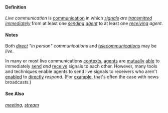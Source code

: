 #### Definition

*Live communication* is [communication](https://github.com/gcassel/Modular-Organization-Terminology/blob/master/terms/communicate.md) in which *[signals](https://github.com/gcassel/Modular-Organization-Terminology/blob/master/terms/signal.md) are [transmitted](https://github.com/gcassel/Modular-Organization-Terminology/blob/master/terms/transmit.md) [immediately](https://github.com/gcassel/Modular-Organization-Terminology/blob/master/terms/immediate.md)* from at least one *[sending](https://github.com/gcassel/Modular-Organization-Terminology/blob/master/terms/send.md) [agent](https://github.com/gcassel/Modular-Organization-Terminology/blob/master/terms/agent.md)* to at least one *[receiving](https://github.com/gcassel/Modular-Organization-Terminology/blob/master/terms/receive.md) agent*.
		
#### Notes

Both *[direct](https://github.com/gcassel/Modular-Organization-Terminology/blob/master/terms/direct.md) "in person" communications* and *[telecommunications](https://github.com/gcassel/Modular-Organization-Terminology/blob/master/terms/telecommunicate.md)* may be *live*.

In many or most live communications [contexts](https://github.com/gcassel/Modular-Organization-Terminology/blob/master/terms/context.md), [agents](https://github.com/gcassel/Modular-Organization-Terminology/blob/master/terms/agent.md) are [mutually](https://github.com/gcassel/Modular-Organization-Terminology/blob/master/terms/mutual.md) [able](https://github.com/gcassel/Modular-Organization-Terminology/blob/master/terms/ability.md) to immediately [send](https://github.com/gcassel/Modular-Organization-Terminology/blob/master/terms/send.md) *and* [receive](https://github.com/gcassel/Modular-Organization-Terminology/blob/master/terms/receive.md) signals to each other.  However, many tools and techniques enable agents to send live signals to receivers who aren't [enabled](https://github.com/gcassel/Modular-Organization-Terminology/blob/master/terms/enable.md) to [directly](https://github.com/gcassel/Modular-Organization-Terminology/blob/master/terms/direct.md) *respond*.   (For [example](https://github.com/gcassel/Modular-Organization-Terminology/blob/master/terms/example.md), that's often the case with news broadcasts.)

#### See Also

*[meeting](https://github.com/gcassel/Modular-Organization-Terminology/blob/master/terms/meeting.md)*, *[stream](https://github.com/gcassel/Modular-Organization-Terminology/blob/master/terms/stream.md)*

